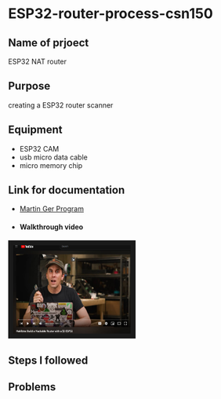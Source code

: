 # ESP32-router-process-csn150

## Name of prjoect 
ESP32 NAT router

## Purpose
creating a ESP32 router scanner

## Equipment 
+ ESP32 CAM 
+ usb micro data cable
+ micro memory chip

## Link for documentation
+  [Martin Ger Program](https://github.com/martin-ger/esp32_nat_router)
 
+ #### Walkthrough video


<a href="http://www.youtube.com/watch?feature=player_embedded&v=41Lymi6rXA8&list=PLLikBZAto8K7zrkQQYOfoY9404SBhXeQr
" target="_blank"><img src="https://github.com/samlora704/ESP32-router-process-csn150/blob/main/Martin%20Ger%20youtube.jpg" 
alt="IMAGE ALT TEXT HERE" width="240" height="180" border="10" /></a>

## Steps I followed

## Problems
